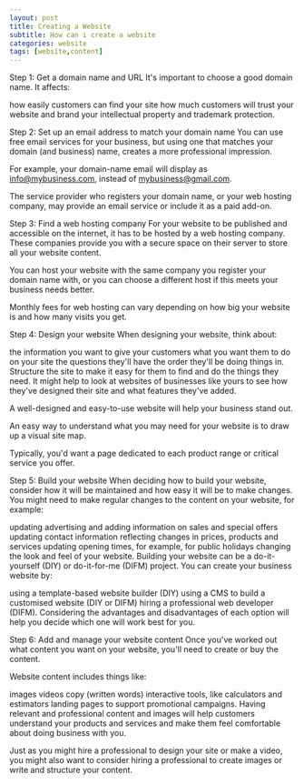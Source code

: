 ```yaml
---
layout: post
title: Creating a Website
subtitle: How can i create a website
categories: website
tags: [website,content]
---
```



Step 1: Get a domain name and URL
It's important to choose a good domain name. It affects:

how easily customers can find your site
how much customers will trust your website and brand
your intellectual property and trademark protection. 

Step 2: Set up an email address to match your domain name
You can use free email services for your business, but using one that matches your domain (and business) name, creates a more professional impression.

For example, your domain-name email will display as info@mybusiness.com, instead of mybusiness@gmail.com.

The service provider who registers your domain name, or your web hosting company, may provide an email service or include it as a paid add-on.

Step 3: Find a web hosting company
For your website to be published and accessible on the internet, it has to be hosted by a web hosting company. These companies provide you with a secure space on their server to store all your website content.

You can host your website with the same company you register your domain name with, or you can choose a different host if this meets your business needs better.

Monthly fees for web hosting can vary depending on how big your website is and how many visits you get.

Step 4: Design your website
When designing your website, think about:

the information you want to give your customers
what you want them to do on your site
the questions they'll have
the order they'll be doing things in.
Structure the site to make it easy for them to find and do the things they need. It might help to look at websites of businesses like yours to see how they've designed their site and what features they've added.

A well-designed and easy-to-use website will help your business stand out.

An easy way to understand what you may need for your website is to draw up a visual site map.

Typically, you'd want a page dedicated to each product range or critical service you offer.

Step 5: Build your website
When deciding how to build your website, consider how it will be maintained and how easy it will be to make changes. You might need to make regular changes to the content on your website, for example:

updating advertising and adding information on sales and special offers
updating contact information
reflecting changes in prices, products and services
updating opening times, for example, for public holidays
changing the look and feel of your website.
Building your website can be a do-it-yourself (DIY) or do-it-for-me (DIFM) project. You can create your business website by:

using a template-based website builder (DIY)
using a CMS to build a customised website (DIY or DIFM)
hiring a professional web developer (DIFM).
Considering the advantages and disadvantages of each option will help you decide which one will work best for you. 

Step 6: Add and manage your website content
Once you've worked out what content you want on your website, you'll need to create or buy the content.

Website content includes things like:

images
videos
copy (written words)
interactive tools, like calculators and estimators
landing pages to support promotional campaigns.
Having relevant and professional content and images will help customers understand your products and services and make them feel comfortable about doing business with you.

Just as you might hire a professional to design your site or make a video, you might also want to consider hiring a professional to create images or write and structure your content.
